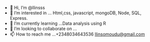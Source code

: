 - 👋 Hi, I’m @llinsss
- 👀 I’m interested in ... Html,css, javascript, mongoDB, Node, SQL, Express.
- 🌱 I’m currently learning ...Data analysis using R
- 💞️ I’m looking to collaborate on ...
- 📫 How to reach me ...+2348034643536 llinsomoudu@gmail.com

<!---
llinsss/llinsss is a ✨ special ✨ repository because its `README.md` (this file) appears on your GitHub profile.
You can click the Preview link to take a look at your changes.
--->
